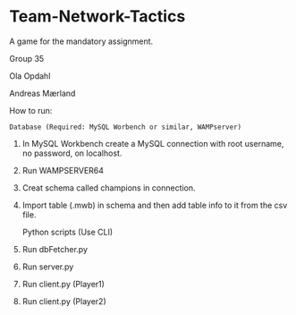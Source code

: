 # Team-Network-Tactics
A game for the mandatory assignment.

Group 35

Ola Opdahl

Andreas Mærland

How to run:

    Database (Required: MySQL Worbench or similar, WAMPserver)
1. In MySQL Workbench create a MySQL connection with root username, no password, on localhost.
2. Run WAMPSERVER64
3. Creat schema called champions in connection.
4. Import table (.mwb) in schema and then add table info to it from the csv file.

    Python scripts (Use CLI)
1. Run dbFetcher.py
2. Run server.py
3. Run client.py (Player1)
4. Run client.py (Player2)

